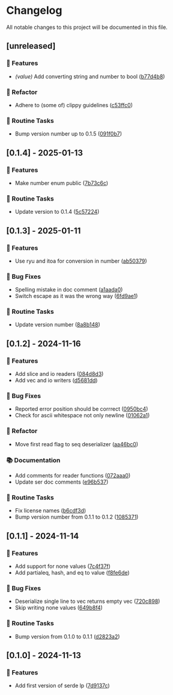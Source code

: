 # Changelog

All notable changes to this project will be documented in this file.

## [unreleased]

### 🚀 Features

- *(value)* Add converting string and number to bool ([b77d4b8](https://github.com/sbr075/serde-influxlp/commit/b77d4b80029d75c69032222708feba72120892c5))

### 🚜 Refactor

- Adhere to (some of) clippy guidelines ([c53ffc0](https://github.com/sbr075/serde-influxlp/commit/c53ffc06aa566e30a8df88c357bc78512469fc8a))

### 🧹 Routine Tasks

- Bump version number up to 0.1.5 ([091f0b7](https://github.com/sbr075/serde-influxlp/commit/091f0b70bd7a57b0239694b863bb44bfec1ae5b5))

## [0.1.4] - 2025-01-13

### 🚀 Features

- Make number enum public ([7b73c6c](https://github.com/sbr075/serde-influxlp/commit/7b73c6c1f38d090ab6fa86775996b26c2006e6e6))

### 🧹 Routine Tasks

- Update version to 0.1.4 ([5c57224](https://github.com/sbr075/serde-influxlp/commit/5c572244460d79164886bc5c061dd963cb311d8a))

## [0.1.3] - 2025-01-11

### 🚀 Features

- Use ryu and itoa for conversion in number ([ab50379](https://github.com/sbr075/serde-influxlp/commit/ab50379fc46566fbc157fdddc45217298a5718f1))

### 🐛 Bug Fixes

- Spelling mistake in doc comment ([a1aada0](https://github.com/sbr075/serde-influxlp/commit/a1aada00f360f88628304ea5e15e8585c4b80e98))
- Switch escape as it was the wrong way ([6fd9ae1](https://github.com/sbr075/serde-influxlp/commit/6fd9ae12ede558edeec4151c357c9fd0cc30710b))

### 🧹 Routine Tasks

- Update version number ([8a8b148](https://github.com/sbr075/serde-influxlp/commit/8a8b1488ecf7385de6c77029ed6f6530421ebe31))

## [0.1.2] - 2024-11-16

### 🚀 Features

- Add slice and io readers ([084d8d3](https://github.com/sbr075/serde-influxlp/commit/084d8d32a459faf3c8152d06aca56295683aab46))
- Add vec and io writers ([d5681dd](https://github.com/sbr075/serde-influxlp/commit/d5681dddde009881e29652bde668ff33d2a6057b))

### 🐛 Bug Fixes

- Reported error position should be corrrect ([0950bc4](https://github.com/sbr075/serde-influxlp/commit/0950bc48ec63ec070d57404b6f3a24b1b9fcc1a9))
- Check for ascii whitespace not only newline ([01062a1](https://github.com/sbr075/serde-influxlp/commit/01062a1dbcc11a53278773718ed9b782bad0c0a9))

### 🚜 Refactor

- Move first read flag to seq deserializer ([aa46bc0](https://github.com/sbr075/serde-influxlp/commit/aa46bc0b2b0bff3e1d262a26fd1185ed5e76f722))

### 📚 Documentation

- Add comments for reader functions ([072aaa0](https://github.com/sbr075/serde-influxlp/commit/072aaa0f41c0542b7aadc22539c06c8dca1e1715))
- Update ser doc comments ([e96b537](https://github.com/sbr075/serde-influxlp/commit/e96b537681440a3fab2c85bd355ecda5a4bdb0d4))

### 🧹 Routine Tasks

- Fix license names ([b6cdf3d](https://github.com/sbr075/serde-influxlp/commit/b6cdf3d17b6b8c56809671149904c00f98672368))
- Bump version number from 0.1.1 to 0.1.2 ([1085371](https://github.com/sbr075/serde-influxlp/commit/1085371e5c3deb3ad89f1261104a1ede2d75a75e))

## [0.1.1] - 2024-11-14

### 🚀 Features

- Add support for none values ([7c4f37f](https://github.com/sbr075/serde-influxlp/commit/7c4f37ff33e2059d26f4545dd94ede192c6abdec))
- Add partialeq, hash, and eq to value ([f8fe6de](https://github.com/sbr075/serde-influxlp/commit/f8fe6de3dc15e184f23e550ec6f38373764e9253))

### 🐛 Bug Fixes

- Deserialize single line to vec returns empty vec ([720c898](https://github.com/sbr075/serde-influxlp/commit/720c898f3567d221d3a44a848c4b9c62e7fb8916))
- Skip writing none values ([649b8f4](https://github.com/sbr075/serde-influxlp/commit/649b8f4a7e2fc506bb5948dba62d0006440beab3))

### 🧹 Routine Tasks

- Bump version from 0.1.0 to 0.1.1 ([d2823a2](https://github.com/sbr075/serde-influxlp/commit/d2823a25275296bcc4d6ede7afdc7a392545f2fb))

## [0.1.0] - 2024-11-13

### 🚀 Features

- Add first version of serde lp ([7d9137c](https://github.com/sbr075/serde-influxlp/commit/7d9137c314217e4eb92c1f8ab4ef66634a847d0c))

